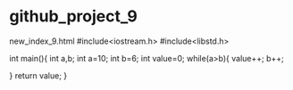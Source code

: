 # github_project_9
new_index_9.html
#include<iostream.h>
#include<libstd.h>


int main(){
  int a,b;
  int a=10;
  int b=6;
  int value=0;
  while(a>b){
    value++;
    b++;
    
  }
  return value;
}
